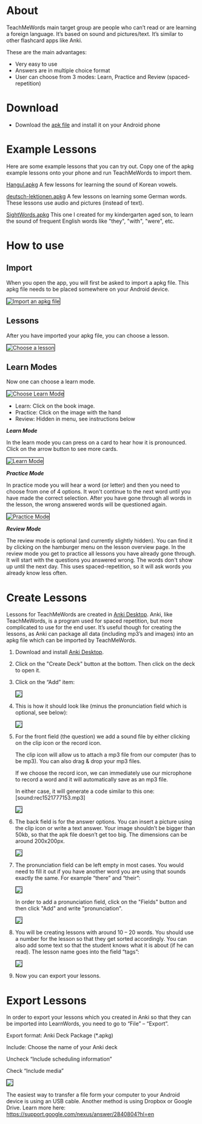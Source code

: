 <style>
img {border: black 1px solid !important; }
</style>
# About
TeachMeWords main target group are people who can’t read or are learning a foreign language. It’s based on sound and pictures/text. It’s similar to other flashcard apps like Anki.

These are the main advantages:

* Very easy to use
* Answers are in multiple choice format
* User can choose from 3 modes: Learn, Practice and Review (spaced-repetition)

# Download

* Download the <a href="https://github.com/phil4literacy/TeachMeWords/releases/download/1/TeachMeWords.apk">apk file</a> and install it on your Android phone

# Example Lessons

Here are some example lessons that you can try out. Copy one of the apkg example lessons onto your phone and run TeachMeWords to import them.

<a href="https://github.com/phil4literacy/TeachMeWords/releases/download/1/Hangul.apkg">Hangul.apkg</a>
A few lessons for learning the sound of Korean vowels.

<a href="https://github.com/phil4literacy/TeachMeWords/releases/download/1/deutsch-lektionen.apkg">deutsch-lektionen.apkg</a>
A few lessons on learning some German words. These lessons use audio and pictures (instead of text).

<a href="https://github.com/phil4literacy/TeachMeWords/releases/download/1/SightWords.apkg">SightWords.apkg</a>
This one I created for my kindergarten aged son, to learn the sound of frequent English words like "they", "with", "were", etc.

# How to use
## Import
When you open the app, you will first be asked to import a apkg file. This apkg file needs to be placed somewhere on your Android device. 

<img src="/TeachMeWords/resources/screenshots/import.png" alt="Import an apkg file">

## Lessons
After you have imported your apkg file, you can choose a lesson.

<img src="/TeachMeWords/resources/screenshots/lessons.png" alt="Choose a lesson">

## Learn Modes

Now one can choose a learn mode. 

<img src="/TeachMeWords/resources/screenshots/select_mode.png" alt="Choose Learn Mode">

* Learn: Click on the book image. 
* Practice: Click on the image with the hand
* Review: Hidden in menu, see instructions below

***Learn Mode***

In the learn mode you can press on a card to hear how it is pronounced. Click on the arrow button to see more cards.

<img src="/TeachMeWords/resources/screenshots/learn.png" alt="Learn Mode">

***Practice Mode***

In practice mode you will hear a word (or letter) and then you need to choose from one of 4 options. It won't continue to the next word until you have made the correct selection. After you have gone through all words in the lesson, the wrong answered words will be questioned again.

<img src="/TeachMeWords/resources/screenshots/practice.png" alt="Practice Mode">

***Review Mode***

The review mode is optional (and currently slightly hidden). You can find it by clicking on the hamburger menu on the lesson overview page. In the review mode you get to practice all lessons you have already gone through. It will start with the questions you answered wrong. The words don't show up until the next day. This uses spaced-repetition, so it will ask words you already know less often. 

# Create Lessons

Lessons for TeachMeWords are created in <a href="https://apps.ankiweb.net/" target="_blank">Anki Desktop</a>. Anki, like TeachMeWords, is a program used for spaced repetition, but more complicated to use for the end user. It’s useful though for creating the lessons, as Anki can package all data (including mp3’s and images) into an apkg file which can be imported by TeachMeWords.

1. Download and install <a href="https://apps.ankiweb.net/" target="_blank">Anki Desktop</a>.

1. Click on the "Create Deck" button at the bottom. Then click on the deck to open it. 

1. Click on the “Add” item:

    <img src="/TeachMeWords/resources/screenshots/anki-add.png">

1. This is how it should look like (minus the pronunciation field which is optional, see below): 

    <img src="/TeachMeWords/resources/screenshots/TeachMeWords-card.png">

1. For the front field (the question) we add a sound file by either clicking on the clip icon or the record icon.
    
    The clip icon will allow us to attach a mp3 file from our computer (has to be mp3). You can also drag & drop your mp3 files.
    
    If we choose the record icon, we can immediately use our microphone to record a word and it will automatically save as an mp3 file.
    
    In either case, it will generate a code similar to this one: [sound:rec1521777153.mp3]
    
    <img src="/TeachMeWords/resources/screenshots/sound1.png">
    
1. The back field is for the answer options. You can insert a picture using the clip icon or write a text answer. Your image shouldn’t be bigger than 50kb, so that the apk file doesn’t get too big. The dimensions can be around 200x200px.
    
    <img src="/TeachMeWords/resources/screenshots/image.png">
    
1. The pronunciation field can be left empty in most cases. You would need to fill it out if you have another word you are using that sounds exactly the same. For example “there” and “their”:
    
    <img src="/TeachMeWords/resources/screenshots/pronunciation.png">
    
    In order to add a pronunciation field, click on the "Fields" button and then click "Add" and write "pronunciation". 
    
    <img src="/TeachMeWords/resources/screenshots/add-pronunciation.png">
        
1. You will be creating lessons with around 10 – 20 words. You should use a number for the lesson so that they get sorted accordingly. You can also add some text so that the student knows what it is about (if he can read). The lesson name goes into the field “tags”:

    <img src="/TeachMeWords/resources/screenshots/tags.png">

1. Now you can export your lessons.

# Export Lessons

In order to export your lessons which you created in Anki so that they can be imported into LearnWords, you need to go to “File” – “Export”.

Export format: Anki Deck Package (*.apkg)

Include: Choose the name of your Anki deck

Uncheck “Include scheduling information”

Check “Include media”

<img src="/TeachMeWords/resources/screenshots/export1.png">

The easiest way to transfer a file form your computer to your Android device is using an USB cable. Another method is using Dropbox or Google Drive. Learn more here: <a href="https://support.google.com/nexus/answer/2840804?hl=en" target="_blank">https://support.google.com/nexus/answer/2840804?hl=en</a>

